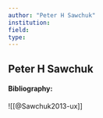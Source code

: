 ```yaml
---
author: "Peter H Sawchuk"
institution:
field:
type:
---
```


## Peter H Sawchuk
#### Bibliography:

![[@Sawchuk2013-ux]]